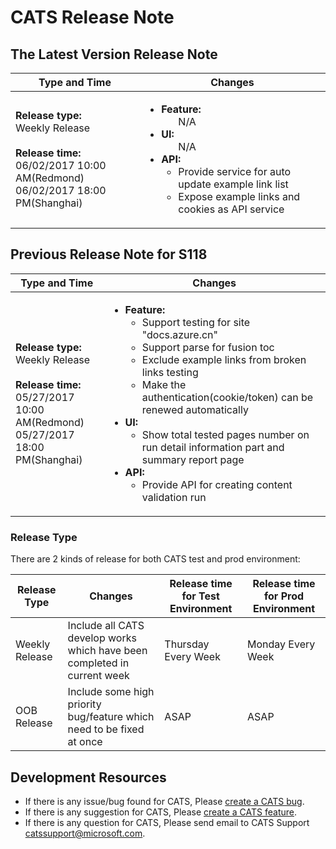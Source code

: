 # CATS Release Note
 
## The Latest Version Release Note
|Type and Time|Changes|
|--|--|
|<b>Release type:</b></br>Weekly Release</br></br><b>Release time:</b></br> 06/02/2017 10:00 AM(Redmond)</br> 06/02/2017 18:00 PM(Shanghai)|<ul><li><b>Feature:</b><ul>N/A</ul></li><li><b>UI:</b><ul>N/A</ul></li><li><b>API:</b><ul> <li>Provide service for auto update example link list</li><li>Expose example links and cookies as API service</li></ul></li></ul>|

## Previous Release Note for S118
|Type and Time|Changes|
|--|--|
|<b>Release type:</b></br>Weekly Release</br></br><b>Release time:</b></br> 05/27/2017 10:00 AM(Redmond)</br> 05/27/2017 18:00 PM(Shanghai)|<ul><li><b>Feature:</b><ul><li>Support testing for site "docs.azure.cn"</li><li>Support parse for fusion toc</li><li>Exclude example links from broken links testing</li><li>Make the authentication(cookie/token) can be renewed automatically</li></ul></li><li><b>UI:</b><ul><li>Show total tested pages number on run detail information part and summary report page</li></ul></li><li><b>API:</b><ul> <li>Provide API for creating content validation run</li></ul></li></ul>|
### Release Type
There are 2 kinds of release for both CATS test and prod environment:

|Release Type|Changes|Release time for Test Environment|Release time for Prod Environment|
|--|--|--|--|
|Weekly Release|Include all CATS develop works which have been completed in current week|Thursday Every Week|Monday Every Week|
|OOB Release|Include some high priority bug/feature which need to be fixed at once|ASAP|ASAP|

## Development Resources

* If there is any issue/bug found for CATS, Please [create a CATS bug](https://mseng.visualstudio.com/CSI/Test/_workItems?witd=Bug&_a=new).<br> 
* If there is any suggestion for CATS, Please [create a CATS feature](https://mseng.visualstudio.com/CSI/Test/_workItems?witd=Bug&_a=new). <br>
* If there is any question for CATS, Please send email to CATS Support [catssupport@microsoft.com](mailto:catssupport@microsoft.com).
